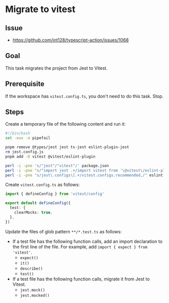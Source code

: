 # Migrate to vitest

## Issue

- https://github.com/int128/typescript-action/issues/1068

## Goal

This task migrates the project from Jest to Vitest.

## Prerequisite

If the workspace has `vitest.config.ts`, you don't need to do this task.
Stop.

## Steps

Create a temporary file of the following content and run it:

```bash
#!/bin/bash
set -eux -o pipefail

pnpm remove @types/jest jest ts-jest eslint-plugin-jest
rm jest.config.js
pnpm add -D vitest @vitest/eslint-plugin

perl -i -pne 's/"jest"/"vitest"/' package.json
perl -i -pne "s/^import jest .+/import vitest from '\@vitest\/eslint-plugin'/" eslint.config.js
perl -i -pne "s/jest\.configs\[.+/vitest.configs.recommended,/" eslint.config.js
```

Create `vitest.config.ts` as follows:

```ts
import { defineConfig } from 'vitest/config'

export default defineConfig({
  test: {
    clearMocks: true,
  },
})
```

Update the files of glob pattern `**/*.test.ts` as follows:

- If a test file has the following function calls, add an import declaration to the first line of the file. For example, add `import { expect } from 'vitest'`.
  - `expect()`
  - `it()`
  - `describe()`
  - `test()`
- If a test file has the following function calls, migrate it from Jest to Vitest.
  - `jest.mock()`
  - `jest.mocked()`
